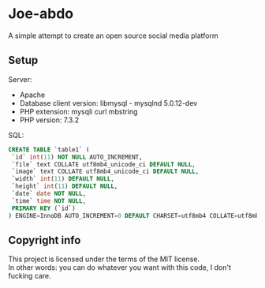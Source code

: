 # Joe-abdo
A simple attempt to create an open source social media platform 

## Setup
 Server:  
* Apache  
* Database client version: libmysql - mysqlnd 5.0.12-dev  
* PHP extension: mysqli curl mbstring  
* PHP version: 7.3.2  

SQL:
```SQL
CREATE TABLE `table1` (
 `id` int(11) NOT NULL AUTO_INCREMENT,
 `file` text COLLATE utf8mb4_unicode_ci DEFAULT NULL,
 `image` text COLLATE utf8mb4_unicode_ci DEFAULT NULL,
 `width` int(11) DEFAULT NULL,
 `height` int(11) DEFAULT NULL,
 `date` date NOT NULL,
 `time` time NOT NULL,
 PRIMARY KEY (`id`)
) ENGINE=InnoDB AUTO_INCREMENT=0 DEFAULT CHARSET=utf8mb4 COLLATE=utf8mb4_unicode_ci
```
## Copyright info
This project is licensed under the terms of the MIT license.  
In other words: you can do whatever you want with this code, I don't fucking care.  

